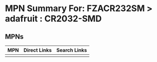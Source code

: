 



# MPN Summary For: FZACR232SM > adafruit : CR2032-SMD

## MPNs
  

|MPN|Direct Links|Search Links|
| :--- | :--- | :--- |
||||

